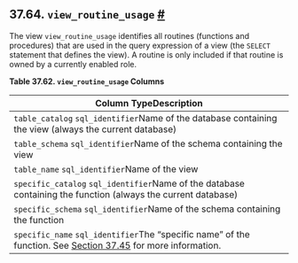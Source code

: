 ## 37.64. `view_routine_usage` [#](#INFOSCHEMA-VIEW-ROUTINE-USAGE)

The view `view_routine_usage` identifies all routines (functions and procedures) that are used in the query expression of a view (the `SELECT` statement that defines the view). A routine is only included if that routine is owned by a currently enabled role.

**Table 37.62. `view_routine_usage` Columns**

| Column TypeDescription                                                                                                                                     |
| ---------------------------------------------------------------------------------------------------------------------------------------------------------- |
| `table_catalog` `sql_identifier`Name of the database containing the view (always the current database)                                                     |
| `table_schema` `sql_identifier`Name of the schema containing the view                                                                                      |
| `table_name` `sql_identifier`Name of the view                                                                                                              |
| `specific_catalog` `sql_identifier`Name of the database containing the function (always the current database)                                              |
| `specific_schema` `sql_identifier`Name of the schema containing the function                                                                               |
| `specific_name` `sql_identifier`The “specific name” of the function. See [Section 37.45](infoschema-routines.html "37.45. routines") for more information. |